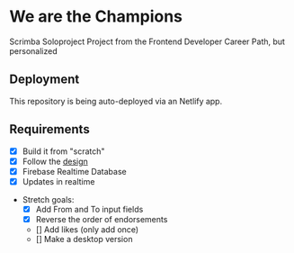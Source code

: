 # We are the Champions
Scrimba Soloproject Project from the Frontend Developer Career Path, but personalized

## Deployment
This repository is being auto-deployed via an Netlify app.

## Requirements
* [x] Build it from "scratch"
* [x] Follow the [design](https://www.figma.com/file/SgWlM7qkqTQa7fiGEcLKew/We-are-the-Champions?type=design&node-id=0-1&mode=design)
* [x] Firebase Realtime Database
* [x] Updates in realtime
* Stretch goals:
    * [x] Add From and To input fields
    * [x] Reverse the order of endorsements
    * [] Add likes (only add once)
    * [] Make a desktop version